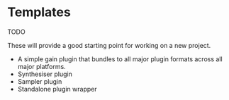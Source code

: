 # Templates

TODO

These will provide a good starting point for working on a new project.

-   A simple gain plugin that bundles to all major plugin formats across all major platforms.
-   Synthesiser plugin
-   Sampler plugin
-   Standalone plugin wrapper

